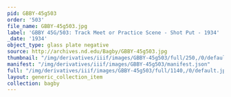 ```yaml
---
pid: GBBY-45g503
order: '503'
file_name: GBBY-45g503.jpg
label: 'GBBY 45G/503: Track Meet or Practice Scene - Shot Put - 1934'
_date: '1934'
object_type: glass plate negative
source: http://archives.nd.edu/Bagby/GBBY-45g503.jpg
thumbnail: "/img/derivatives/iiif/images/GBBY-45g503/full/250,/0/default.jpg"
manifest: "/img/derivatives/iiif/images/GBBY-45g503/manifest.json"
full: "/img/derivatives/iiif/images/GBBY-45g503/full/1140,/0/default.jpg"
layout: generic_collection_item
collection: bagby
---
```

